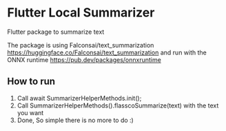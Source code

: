 # Flutter Local Summarizer

Flutter package to summarize text

The package is using Falconsai/text_summarization
https://huggingface.co/Falconsai/text_summarization
and run with the ONNX runtime
https://pub.dev/packages/onnxruntime


## How to run

1. Call await SummarizerHelperMethods.init();
2. Call SummarizerHelperMethods().flasscoSummarize(text) with the text you want
3. Done, So simple there is no more to do :)
